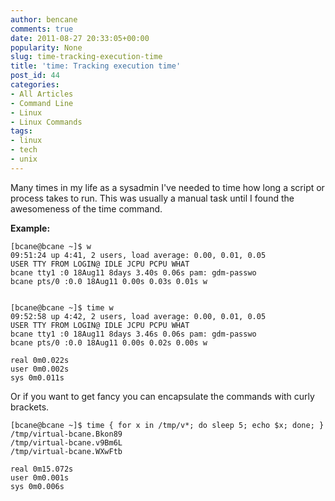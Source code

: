```yaml
---
author: bencane
comments: true
date: 2011-08-27 20:33:05+00:00
popularity: None
slug: time-tracking-execution-time
title: 'time: Tracking execution time'
post_id: 44
categories:
- All Articles
- Command Line
- Linux
- Linux Commands
tags:
- linux
- tech
- unix
---
```


Many times in my life as a sysadmin I've needed to time how long a script or process takes to run. This was usually a manual task until I found the awesomeness of the time command.

**Example:**

    [bcane@bcane ~]$ w  
    09:51:24 up 4:41, 2 users, load average: 0.00, 0.01, 0.05  
    USER TTY FROM LOGIN@ IDLE JCPU PCPU WHAT  
    bcane tty1 :0 18Aug11 8days 3.40s 0.06s pam: gdm-passwo  
    bcane pts/0 :0.0 18Aug11 0.00s 0.03s 0.01s w


    [bcane@bcane ~]$ time w  
    09:52:58 up 4:42, 2 users, load average: 0.00, 0.01, 0.05  
    USER TTY FROM LOGIN@ IDLE JCPU PCPU WHAT  
    bcane tty1 :0 18Aug11 8days 3.46s 0.06s pam: gdm-passwo  
    bcane pts/0 :0.0 18Aug11 0.00s 0.02s 0.00s w  
      
    real 0m0.022s 
    user 0m0.002s 
    sys 0m0.011s

Or if you want to get fancy you can encapsulate the commands with curly brackets.

    [bcane@bcane ~]$ time { for x in /tmp/v*; do sleep 5; echo $x; done; }  
    /tmp/virtual-bcane.Bkon89  
    /tmp/virtual-bcane.v9Bm6L  
    /tmp/virtual-bcane.WXwFtb  
      
    real 0m15.072s  
    user 0m0.001s  
    sys 0m0.006s  
